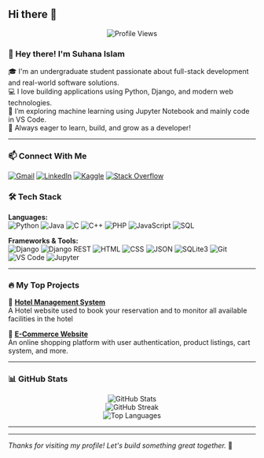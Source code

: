 ## Hi there 👋

<p align="center">
  <img src="https://komarev.com/ghpvc/?username=suhanaislam52-pmishra&label=Profile%20Views&color=0e75b6&style=flat" alt="Profile Views" />
</p>

<!--
**suhanaislam52/suhanaislam52** is a ✨ _special_ ✨ repository because its `README.md` (this file) appears on your GitHub profile.


Here are some ideas to get you started:

- 🔭 I’m currently working on ...
- 🌱 I’m currently learning ...
- 👯 I’m looking to collaborate on ...
- 🤔 I’m looking for help with ...
- 💬 Ask me about ...
- 📫 How to reach me: ...
- 😄 Pronouns: ...
- ⚡ Fun fact: ...
-->

### 👋 Hey there! I'm Suhana Islam

🎓 I'm an undergraduate student passionate about full-stack development and real-world software solutions.  
💻 I love building applications using Python, Django, and modern web technologies.  
🧠 I’m exploring machine learning using Jupyter Notebook and mainly code in VS Code.  
🌱 Always eager to learn, build, and grow as a developer!

---

### 📫 Connect With Me

[![Gmail](https://img.shields.io/badge/Gmail-D14836?style=for-the-badge&logo=gmail&logoColor=white)](mailto:suhanaislam52@gmail.com)
[![LinkedIn](https://img.shields.io/badge/LinkedIn-0077B5?style=for-the-badge&logo=linkedin&logoColor=white)](https://www.linkedin.com/in/suhana-islam-a87803364/)
[![Kaggle](https://img.shields.io/badge/Kaggle-20BEFF?style=for-the-badge&logo=kaggle&logoColor=white)](https://www.kaggle.com/suhanaislam52)
[![Stack Overflow](https://img.shields.io/badge/Stack_Overflow-F58025?style=for-the-badge&logo=stackoverflow&logoColor=white)](https://stackoverflow.com/users/17252343/suhana)


### 🛠️ Tech Stack

**Languages:**  
![Python](https://img.shields.io/badge/Python-3670A0?style=for-the-badge&logo=python&logoColor=ffdd54) 
![Java](https://img.shields.io/badge/Java-ED8B00?style=for-the-badge&logo=java&logoColor=white)
![C](https://img.shields.io/badge/C-00599C?style=for-the-badge&logo=c&logoColor=white)
![C++](https://img.shields.io/badge/C++-00599C?style=for-the-badge&logo=cplusplus&logoColor=white)
![PHP](https://img.shields.io/badge/PHP-777BB4?style=for-the-badge&logo=php&logoColor=white)
![JavaScript](https://img.shields.io/badge/JavaScript-F7DF1E?style=for-the-badge&logo=javascript&logoColor=black)
![SQL](https://img.shields.io/badge/SQL-4479A1?style=for-the-badge&logo=postgresql&logoColor=white)

**Frameworks & Tools:**  
![Django](https://img.shields.io/badge/Django-092E20?style=for-the-badge&logo=django&logoColor=white)
![Django REST](https://img.shields.io/badge/DRF-red?style=for-the-badge&logo=django&logoColor=white)
![HTML](https://img.shields.io/badge/HTML5-E34F26?style=for-the-badge&logo=html5&logoColor=white)
![CSS](https://img.shields.io/badge/CSS3-1572B6?style=for-the-badge&logo=css3&logoColor=white)
![JSON](https://img.shields.io/badge/JSON-5E5C5C?style=for-the-badge&logo=json&logoColor=white)
![SQLite3](https://img.shields.io/badge/SQLite-07405E?style=for-the-badge&logo=sqlite&logoColor=white)
![Git](https://img.shields.io/badge/Git-F05032?style=for-the-badge&logo=git&logoColor=white)
![VS Code](https://img.shields.io/badge/VS%20Code-007ACC?style=for-the-badge&logo=visual-studio-code&logoColor=white)
![Jupyter](https://img.shields.io/badge/Jupyter-F37626?style=for-the-badge&logo=jupyter&logoColor=white)

---

### 🔥 My Top Projects

🔹 **[Hotel Management System](https://github.com/suhanaislam52/Hotel-Management-System)**  
A Hotel website used to book your reservation and to monitor all available facilities in the hotel

🔹 **[E-Commerce Website](https://github.com/suhanaislam52/ecommerce)**  
An online shopping platform with user authentication, product listings, cart system, and more.

---

### 📊 GitHub Stats

<p align="center">
  <img src="https://github-readme-stats.vercel.app/api?username=suhanaislam52&show_icons=true&theme=default" alt="GitHub Stats" />
  <br>
  <img src="https://streak-stats.demolab.com?user=suhanaislam52&theme=default" alt="GitHub Streak" />
  <br>
  <img src="https://github-readme-stats.vercel.app/api/top-langs/?username=suhanaislam52&layout=compact" alt="Top Languages" />
</p>

---


---

_Thanks for visiting my profile! Let's build something great together._ 🚀
